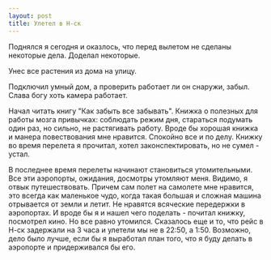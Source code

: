 ```yaml
---
layout: post
title: Улетел в Н-ск
---
```


Поднялся я сегодня и оказлось, что перед вылетом не сделаны некоторые дела. Доделал некоторые.

Унес все растения из дома на улицу.

Подключил умный дом, а проверить работает ли он снаружи, забыл. Слава богу хоть камера работает.

Начал читать книгу "Как забыть все забывать". Книжка о полезных для работы мозга привычках: соблюдать режим дня, стараться подумать один раз, но сильно, не растягивать работу. Вроде бы хорошая книжка и манера повествования мне нравится. Спокойно все и по делу. Книжку во время перелета я прочитал, хотел законспектировать, но не сумел - устал.

В последнее время перелеты начинают становиться утомительными. Все эти аэропорты, ожидания, досмотры утомляют меня. Видимо, я отвык путешествовать. Причем сам полет на самолете мне нравится, это всегда как маленькое чудо, когда такая большая и сложная машина отрывается от земли и летит. Не нравятся всяческие передержки в аэропортах. И вроде бы я и нашел чего поделать - почитал книжку, посмотрел кино. Но все равно утомился. Сказалось еще и то, что рейс в Н-ск задержали на 3 часа и улетели мы не в 22:50, а 1:50. Возможно, дело было лучше, если бы я выработал план того, что я буду делать в аэропорте и придерживался бы его.
